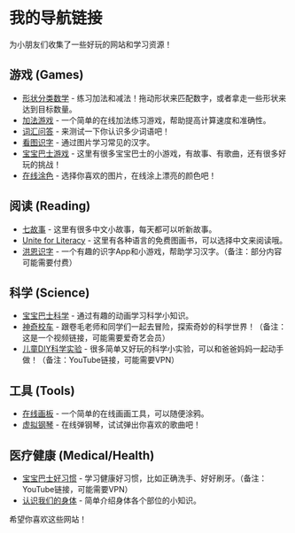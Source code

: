 # 我的导航链接

为小朋友们收集了一些好玩的网站和学习资源！

## 游戏 (Games)

* [形状分类数学](./shape_sorter_math.html) - 练习加法和减法！拖动形状来匹配数字，或者拿走一些形状来达到目标数量。
* [加法游戏](./addition_game.html) - 一个简单的在线加法练习游戏，帮助提高计算速度和准确性。
* [词汇问答](./vocabulary_quiz.html) - 来测试一下你认识多少词语吧！
* [看图识字](./games/chinese_character_quiz.html) - 通过图片学习常见的汉字。
* [宝宝巴士游戏](http://www.4399.com/special/bababus.htm) - 这里有很多宝宝巴士的小游戏，有故事、有歌曲，还有很多好玩的挑战！
* [在线涂色](http://www.supercoloring.com/coloring-pages/online) - 选择你喜欢的图片，在线涂上漂亮的颜色吧！

## 阅读 (Reading)

* [七故事](http://www.qigushi.com/) - 这里有很多中文小故事，每天都可以听新故事。
* [Unite for Literacy](https://www.uniteforliteracy.com/) - 这里有各种语言的免费图画书，可以选择中文来阅读哦。
* [洪恩识字](https://www.hongen.com/literacy/) - 一个有趣的识字App和小游戏，帮助学习汉字。（备注：部分内容可能需要付费）

## 科学 (Science)

* [宝宝巴士科学](https://list.youku.com/albumlist/show/id_50096108.html) - 通过有趣的动画学习科学小知识。
* [神奇校车](https://www.qiyi.com/dianying/20110408/a56766870363490a.html) - 跟卷毛老师和同学们一起去冒险，探索奇妙的科学世界！（备注：这是一个视频链接，可能需要爱奇艺会员）
* [儿童DIY科学实验](https://www.youtube.com/playlist?list=PLT0568_Bl09A51PYhZ4N0tA102n9uL3hK) - 很多简单又好玩的科学小实验，可以和爸爸妈妈一起动手做！（备注：YouTube链接，可能需要VPN）

## 工具 (Tools)

* [在线画板](http://www.onemotion.com/flash/sketch-paint/) - 一个简单的在线画画工具，可以随便涂鸦。
* [虚拟钢琴](https://www.onlinepianist.com/virtual-piano) - 在线弹钢琴，试试弹出你喜欢的歌曲吧！

## 医疗健康 (Medical/Health)

* [宝宝巴士好习惯](https://www.youtube.com/playlist?list=PLPA0MWt6L47CM2kKDEsEM33H2p3gP2bXj) - 学习健康好习惯，比如正确洗手、好好刷牙。（备注：YouTube链接，可能需要VPN）
* [认识我们的身体](http://www.a-hospital.com/health/child/200809/36770.html) - 简单介绍身体各个部位的小知识。

希望你喜欢这些网站！

